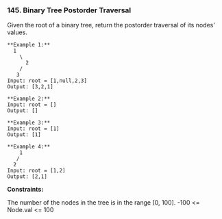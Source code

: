 ### 145. Binary Tree Postorder Traversal

Given the root of a binary tree, return the postorder traversal of its nodes' values.

```
**Example 1:**
  1
    \
      2
    /
   3    
Input: root = [1,null,2,3]
Output: [3,2,1]

**Example 2:**
Input: root = []
Output: []

**Example 3:**
Input: root = [1]
Output: [1]

**Example 4:**
    1
   / 
  2   
Input: root = [1,2]
Output: [2,1]
```

**Constraints:**

The number of the nodes in the tree is in the range [0, 100].
-100 <= Node.val <= 100
